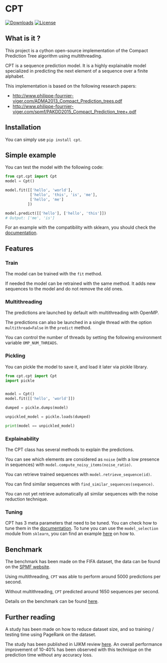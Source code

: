 # CPT

[![Downloads](https://img.shields.io/pypi/dm/CPT)](https://img.shields.io/pypi/dm/CPT)
[![License](https://img.shields.io/pypi/l/cpt.svg)](https://github.com/bluesheeptoken/CPT/blob/master/LICENSE)

## What is it ?

This project is a cython open-source implementation of the Compact Prediction Tree algorithm using multithreading.

CPT is a sequence prediction model. It is a highly explainable model specialized in predicting the next element of a sequence over a finite alphabet.

This implementation is based on the following research papers:

- http://www.philippe-fournier-viger.com/ADMA2013_Compact_Prediction_trees.pdf
- http://www.philippe-fournier-viger.com/spmf/PAKDD2015_Compact_Prediction_tree+.pdf

## Installation

You can simply use `pip install cpt`.

## Simple example

You can test the model with the following code:

```python
from cpt.cpt import Cpt
model = Cpt()

model.fit([['hello', 'world'],
           ['hello', 'this', 'is', 'me'],
           ['hello', 'me']
          ])

model.predict([['hello'], ['hello', 'this']])
# Output: ['me', 'is']
```
For an example with the compatibility with sklearn, you should check the [documentation][1].

## Features
### Train

The model can be trained with the `fit` method.

If needed the model can be retrained with the same method. It adds new sequences to the model and do not remove the old ones.

### Multithreading

The predictions are launched by default with multithreading with OpenMP.

The predictions can also be launched in a single thread with the option `multithread=False` in the `predict` method.

You can control the number of threads by setting the following environment variable `OMP_NUM_THREADS`.

### Pickling

You can pickle the model to save it, and load it later via pickle library.
```python
from cpt.cpt import Cpt
import pickle


model = Cpt()
model.fit([['hello', 'world']])

dumped = pickle.dumps(model)

unpickled_model = pickle.loads(dumped)

print(model == unpickled_model)
```

### Explainability

The CPT class has several methods to explain the predictions.

You can see which elements are considered as `noise` (with a low presence in sequences) with `model.compute_noisy_items(noise_ratio)`.

You can retrieve trained sequences with `model.retrieve_sequence(id)`.

You can find similar sequences with `find_similar_sequences(sequence)`.

You can not yet retrieve automatically all similar sequences with the noise reduction technique.

### Tuning

CPT has 3 meta parameters that need to be tuned. You can check how to tune them in the [documentation][1]. To tune you can use the `model_selection` module from `sklearn`, you can find an example [here][3] on how to.

## Benchmark

The benchmark has been made on the FIFA dataset, the data can be found on the [SPMF website][4].

Using multithreading, `CPT` was able to perform around 5000 predictions per second.

Without multithreading, `CPT` predicted around 1650 sequences per second.

Details on the benchmark can be found [here](benchmark).

## Further reading

A study has been made on how to reduce dataset size, and so training / testing time using PageRank on the dataset.

The study has been published in IJIKM review [here][5]. An overall performance improvement of 10-40% has been observed with this technique on the prediction time without any accuracy loss.

[1]: https://cpt.readthedocs.io/en/latest/
[2]: https://github.com/bluesheeptoken/CPT#tuning
[3]: https://cpt.readthedocs.io/en/latest/example.html#sklearn-example
[4]: https://www.philippe-fournier-viger.com/spmf/index.php?link=datasets.php
[5]: http://www.ijikm.org/Volume14/IJIKMv14p027-044Da5395.pdf
